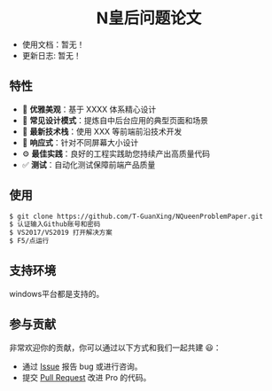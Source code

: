 <h1 align="center">N皇后问题论文</h1>

- 使用文档：暂无！
- 更新日志: 暂无！

## 特性

- :gem: **优雅美观**：基于 XXXX 体系精心设计
- :triangular_ruler: **常见设计模式**：提炼自中后台应用的典型页面和场景
- :rocket: **最新技术栈**：使用 XXX 等前端前沿技术开发
- :iphone: **响应式**：针对不同屏幕大小设计
- :gear: **最佳实践**：良好的工程实践助您持续产出高质量代码
- :white_check_mark: **测试**：自动化测试保障前端产品质量


## 使用
```bash
$ git clone https://github.com/T-GuanXing/NQueenProblemPaper.git
$ 认证输入Github账号和密码
$ VS2017/VS2019 打开解决方案
$ F5/点运行
```

## 支持环境

windows平台都是支持的。

## 参与贡献

非常欢迎你的贡献，你可以通过以下方式和我们一起共建 :smiley:：

- 通过 [Issue](http://github.com/T-GuanXing/NQueenProblemPaper/issues) 报告 bug 或进行咨询。
- 提交 [Pull Request](http://github.com/T-GuanXing/NQueenProblemPaper/pulls) 改进 Pro 的代码。
